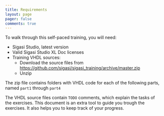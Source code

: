 ```yaml
---
title: Requirements
layout: page 
pager: false
comments: true
---
```


To walk through this self-paced training, you will need:

* Sigasi Studio, latest version
* Valid Sigasi Studio XL Doc licenses
* Training VHDL sources:
  * Download the source files from <https://github.com/sigasi/sigasi_training/archive/master.zip>
  * Unzip

The zip file contains folders with VHDL code for each of the following parts, named `part1` through `part4`

The VHDL source files contain `TODO` comments, which explain the tasks of the exercises. This document is an extra tool to guide you trough the exercises. It also helps you to keep track of your progress.

